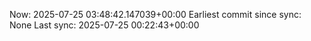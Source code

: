 Now: 2025-07-25 03:48:42.147039+00:00 Earliest commit since sync: None Last sync: 2025-07-25 00:22:43+00:00
